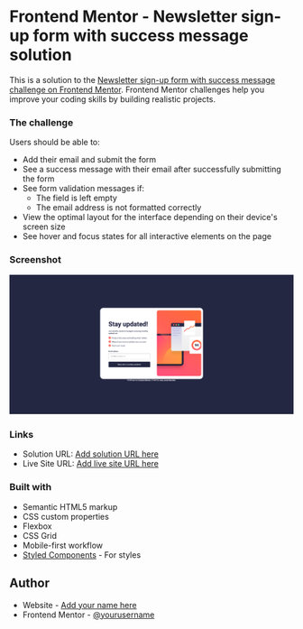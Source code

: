 # Frontend Mentor - Newsletter sign-up form with success message solution

This is a solution to the [Newsletter sign-up form with success message challenge on Frontend Mentor](https://www.frontendmentor.io/challenges/newsletter-signup-form-with-success-message-3FC1AZbNrv). Frontend Mentor challenges help you improve your coding skills by building realistic projects. 


### The challenge

Users should be able to:

- Add their email and submit the form
- See a success message with their email after successfully submitting the form
- See form validation messages if:
  - The field is left empty
  - The email address is not formatted correctly
- View the optimal layout for the interface depending on their device's screen size
- See hover and focus states for all interactive elements on the page

### Screenshot

![](./screenshot.png)

### Links

- Solution URL: [Add solution URL here](https://www.frontendmentor.io/solutions/newsletter-sign-up-with-success-message-main-yvpN4HmDSU)
- Live Site URL: [Add live site URL here](https://newsletter-sign-up-with-success-jorge.netlify.app/)

### Built with

- Semantic HTML5 markup
- CSS custom properties
- Flexbox
- CSS Grid
- Mobile-first workflow
- [Styled Components](https://styled-components.com/) - For styles




## Author

- Website - [Add your name here](https://github.com/fcojsanchez55)
- Frontend Mentor - [@yourusername](https://www.frontendmentor.io/profile/fcojsanchez55)



